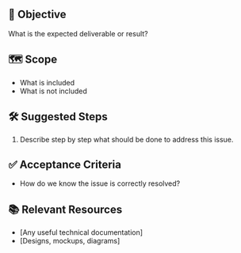 ## 🎯 Objective
What is the expected deliverable or result?

## 🗺️ Scope
- What is included
- What is not included

## 🛠️ Suggested Steps
1. Describe step by step what should be done to address this issue.

## ✅ Acceptance Criteria
- How do we know the issue is correctly resolved?

## 📚 Relevant Resources
- [Any useful technical documentation]
- [Designs, mockups, diagrams]
